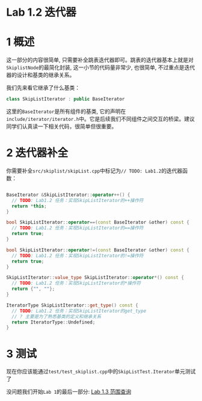 # Lab 1.2 迭代器
# 1 概述
这一部分的内容很简单, 只需要补全跳表迭代器即可。跳表的迭代器基本上就是对`SkiplistNode`的最简化封装, 这一小节的代码量非常少, 也很简单, 不过重点是迭代器的设计和基类的继承关系。

我们先来看它继承了什么基类：
```cpp
class SkipListIterator : public BaseIterator
```
这里的`BaseIterator`是所有组件的基类, 它的声明在`include/iterator/iterator.h`中。它是后续我们不同组件之间交互的桥梁。建议同学们认真读一下相关代码，很简单但很重要。

# 2 迭代器补全
你需要补全`src/skiplist/skipList.cpp`中标记为`// TODO: Lab1.2`的迭代器函数：
```cpp

BaseIterator &SkipListIterator::operator++() {
  // TODO: Lab1.2 任务：实现SkipListIterator的++操作符
  return *this;
}

bool SkipListIterator::operator==(const BaseIterator &other) const {
  // TODO: Lab1.2 任务：实现SkipListIterator的==操作符
  return true;
}

bool SkipListIterator::operator!=(const BaseIterator &other) const {
  // TODO: Lab1.2 任务：实现SkipListIterator的!=操作符
  return true;
}

SkipListIterator::value_type SkipListIterator::operator*() const {
  // TODO: Lab1.2 任务：实现SkipListIterator的*操作符
  return {"", ""};
}

IteratorType SkipListIterator::get_type() const {
  // TODO: Lab1.2 任务：实现SkipListIterator的get_type
  // ? 主要是为了熟悉基类的定义和继承关系
  return IteratorType::Undefined;
}
```

# 3 测试
现在你应该能通过`test/test_skiplist.cpp`中的`SkipListTest.Iterator`单元测试了

没问题我们开始`Lab 1`的最后一部分: [Lab 1.3 范围查询](./lab1.3-range-query.md)
